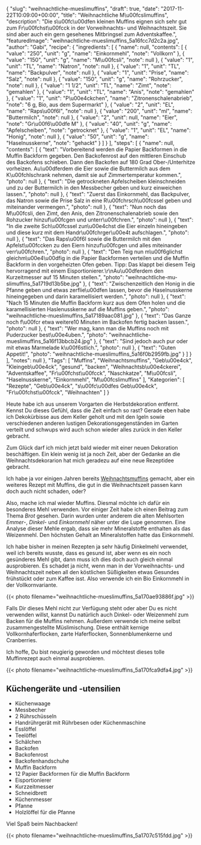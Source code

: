 {
    "slug": "weihnachtliche-mueslimuffins",
    "draft": true,
    "date": "2017-11-22T10:09:00+00:00",
    "title": "Weihnachtliche M\u00fcslimuffins",
    "description": "Die s\u00fc\u00dfen kleinen Muffins eignen sich sehr gut zum Fr\u00fchst\u00fcck in der Vorweihnachts- und Weihnachtszeit. Sie sind aber auch ein gern gesehenes Mitbringsel zum Adventskaffee.",
    "featuredImage": "weihnachtliche-mueslimuffins_5a16fcc7d2c2a.jpg",
    "author": "Gabi",
    "recipe": {
        "ingredients": [
            {
                "name": null,
                "contents": [
                    {
                        "value": "250",
                        "unit": "g",
                        "name": "Einkornmehl",
                        "note": "Vollkorn"
                    },
                    {
                        "value": "150",
                        "unit": "g",
                        "name": "M\u00fcsli",
                        "note": null
                    },
                    {
                        "value": "1",
                        "unit": "TL",
                        "name": "Natron",
                        "note": null
                    },
                    {
                        "value": "1",
                        "unit": "TL",
                        "name": "Backpulver",
                        "note": null
                    },
                    {
                        "value": "1",
                        "unit": "Prise",
                        "name": "Salz",
                        "note": null
                    },
                    {
                        "value": "150",
                        "unit": "g",
                        "name": "Rohrzucker",
                        "note": null
                    },
                    {
                        "value": "1 1\/2",
                        "unit": "TL",
                        "name": "Zimt",
                        "note": "gemahlen"
                    },
                    {
                        "value": "1",
                        "unit": "TL",
                        "name": "Anis",
                        "note": "gemahlen"
                    },
                    {
                        "value": "1",
                        "unit": "P\u00e4ckchen",
                        "name": "Zitronenschalenabrieb",
                        "note": "6 g, Bio, aus dem Supermarkt"
                    },
                    {
                        "value": "2",
                        "unit": "EL",
                        "name": "Raps\u00f6l",
                        "note": null
                    },
                    {
                        "value": "200",
                        "unit": "ml",
                        "name": "Buttermilch",
                        "note": null
                    },
                    {
                        "value": "2",
                        "unit": null,
                        "name": "Eier",
                        "note": "Gr\u00f6\u00dfe M"
                    },
                    {
                        "value": "40",
                        "unit": "g",
                        "name": "Apfelscheiben",
                        "note": "getrocknet"
                    },
                    {
                        "value": "1",
                        "unit": "EL",
                        "name": "Honig",
                        "note": null
                    },
                    {
                        "value": "50",
                        "unit": "g",
                        "name": "Haselnusskerne",
                        "note": "gehackt"
                    }
                ]
            }
        ],
        "steps": [
            {
                "name": null,
                "contents": [
                    {
                        "text": "Vorbereitend werden die Papier Backformen in die Muffin Backform gegeben. Den Backofenrost auf den mittleren Einschub des Backofens schieben. Dann den Backofen auf 180 Grad Ober-\/Unterhitze vorheizen. Au\u00dferdem die Eier sowie die Buttermilch aus dem K\u00fchlschrank nehmen, damit sie auf Zimmertemperatur kommen.",
                        "photo": null
                    },
                    {
                        "text": "Die getrockneten Apfelscheiben kleinschneiden und zu der Buttermilch in den Messbecher geben und kurz einweichen lassen.",
                        "photo": null
                    },
                    {
                        "text": "Zuerst das Einkornmehl, das Backpulver, das Natron sowie die Prise Salz in eine R\u00fchrsch\u00fcssel geben und miteinander vermengen.",
                        "photo": null
                    },
                    {
                        "text": "Nun noch das M\u00fcsli, den Zimt, den Anis, den Zitronenschalenabrieb sowie den Rohzucker hinzuf\u00fcgen und unterr\u00fchren.",
                        "photo": null
                    },
                    {
                        "text": "In die zweite Sch\u00fcssel zun\u00e4chst die Eier einzeln hineingeben und diese kurz mit dem Handr\u00fchrger\u00e4t aufschlagen.",
                        "photo": null
                    },
                    {
                        "text": "Das Raps\u00f6l sowie die Buttermilch mit den Apfelst\u00fccken zu den Eiern hinzuf\u00fcgen und alles miteinander verr\u00fchren.",
                        "photo": null
                    },
                    {
                        "text": "Den Teig nun m\u00f6glichst gleichm\u00e4\u00dfig in die Papier Backformen verteilen und die Muffin Backform in den vorgeheizten Ofen geben. Tipp: Das klappt bei diesem Teig hervorragend mit einem Eisportionierer.\r\nAu\u00dferdem den Kurzeitmesser auf 15 Minuten stellen.",
                        "photo": "weihnachtliche-mu-slimuffins_5a1719d13b5be.jpg"
                    },
                    {
                        "text": "Zwischenzeitlich den Honig in die Pfanne geben und etwas zerflie\u00dfen lassen, bevor die Haselnusskerne hineingegeben und darin karamellisiert werden.",
                        "photo": null
                    },
                    {
                        "text": "Nach 15 Minuten die Muffin Backform kurz aus dem Ofen holen und die karamellisierten Haslenusskerne auf die Muffins geben.",
                        "photo": "weihnachtliche-mueslimuffins_5a17189aac081.jpg"
                    },
                    {
                        "text": "Das Ganze noch f\u00fcr etwa weitere10 Minuten im Backofen fertig backen lassen.",
                        "photo": null
                    },
                    {
                        "text": "Wer mag, kann man die Muffins noch mit Puderzucker best\u00e4uben.",
                        "photo": "weihnachtliche-mueslimuffins_5a16f13bbcb24.jpg"
                    },
                    {
                        "text": "Sind jedoch auch pur oder mit etwas Marmelade k\u00f6stlich.",
                        "photo": null
                    },
                    {
                        "text": "Guten Appetit!",
                        "photo": "weihnachtliche-mueslimuffins_5a16f0b2959fb.jpg"
                    }
                ]
            }
        ],
        "notes": null
    },
    "Tags": [
        "Muffins",
        "Weihnachtsmuffins",
        "Geb\u00e4ck",
        "Kleingeb\u00e4ck",
        "gesund",
        "backen",
        "Weihnachtsb\u00e4ckerei",
        "Adventskaffee",
        "Fr\u00fchst\u00fcck",
        "Naschkatze",
        "M\u00fcsli",
        "Haselnusskerne",
        "Einkornmehl",
        "M\u00fcslimuffins"
    ],
    "Kategorien": [
        "Rezepte",
        "Geb\u00e4ck",
        "s\u00fc\u00dfes Geb\u00e4ck",
        "Fr\u00fchst\u00fcck",
        "Weihnachten"
    ]
}

Heute habe ich aus unserem Vorgarten die Herbstdekoration entfernt. Kennst Du dieses Gefühl, dass die Zeit einfach so rast? Gerade eben habe ich Dekokürbisse aus dem Keller geholt und mit den Igeln sowie verschiedenen anderen lustigen Dekorationsgegenständen im Garten verteilt und schwups wird auch schon wieder alles zurück in den Keller gebracht.

Zum Glück darf ich mich jetzt bald wieder mit einer neuen Dekoration beschäftigen. Ein klein wenig ist ja noch Zeit, aber der Gedanke an die Weihnachtsdekorarion hat mich geradezu auf eine neue Rezeptidee gebracht.

Ich habe ja vor einigen Jahren bereits [Weihnachtsmuffins](https://kochfokus.de/artikel/weihnachtsmuffins-mit-karamellisierten-walnuessen/ "Weihnachtsmuffins") gemacht, aber ein weiteres Rezept mit Muffins, die gut in die Weihnachtszeit passen kann doch auch nicht schaden, oder?

Also, mache ich mal wieder Muffins. Diesmal möchte ich dafür ein besonderes Mehl verwenden. Vor einiger Zeit habe ich einen Beitrag zum Thema *Brot* gesehen. Darin wurden unter anderem die alten Mehlsorten *Emmer*-, *Dinkel*- und *Einkornmehl* näher unter die Lupe genommen. Eine Analyse dieser Mehle ergab, dass sie mehr Mineralstoffe enthalten als das Weizenmehl. Den höchsten Gehalt an Mineralstoffen hatte das Einkornmehl.

Ich habe  bisher in meinen Rezepten ja sehr häufig Dinkelmehl verwendet, weil ich bereits wusste, dass es gesund ist, aber wenn es ein noch gesünderes Mehl gibt, dann muss ich dies doch auch gleich einmal ausprobieren. Es schadet ja nicht, wenn man in der Vorweihnachts- und Weihnachtszeit neben all den köstlichen Süßigkeiten etwas Gesundes frühstückt oder zum Kaffee isst. Also verwende ich ein Bio Einkornmehl in der Vollkornvariante.

{{< photo filename="weihnachtliche-mueslimuffins_5a170ae93886f.jpg" >}}

Falls Dir dieses Mehl nicht zur Verfügung steht oder aber Du es nicht verwenden willst, kannst Du natürlich auch Dinkel- oder Weizenmehl zum Backen für die Muffins nehmen. Außerdem verwende ich meine selbst zusammengestellte Müslimischung. Diese enthält kernige Vollkornhaferflocken, zarte Haferflocken, Sonnenblumenkerne und Cranberries.

Ich hoffe, Du bist neugierig geworden und möchtest dieses tolle Muffinrezept auch einmal ausprobieren.

{{< photo filename="weihnachtliche-mueslimuffins_5a170fca9dfa4.jpg" >}}

## Küchengeräte und -utensilien
- Küchenwaage
- Messbecher
- 2 Rührschüsseln
- Handrührgerät mit Rührbesen oder Küchenmaschine
- Esslöffel
- Teelöffel
- Schälchen
- Backofen
- Backofenrost
- Backofenhandschuhe
- Muffin Backform
- 12 Papier Backformen für die Muffin Backform
- Eisportionierer
- Kurzzeitmesser
- Schneidbrett
- Küchenmesser
- Pfanne
- Holzlöffel für die Pfanne

Viel Spaß beim Nachbacken!

{{< photo filename="weihnachtliche-mueslimuffins_5a1707c515fdd.jpg" >}}